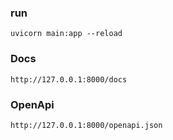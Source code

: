 ### run


```
uvicorn main:app --reload  
```

### Docs

```
http://127.0.0.1:8000/docs
```


### OpenApi

```
http://127.0.0.1:8000/openapi.json
```